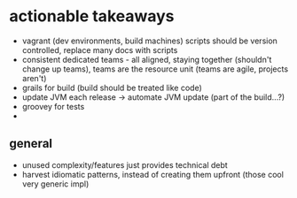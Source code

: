 actionable takeaways
====================
* vagrant (dev environments, build machines) scripts should be version controlled, replace many docs with scripts
* consistent dedicated teams - all aligned, staying together (shouldn't change up teams), teams are the resource unit (teams are agile, projects aren't)
* grails for build (build should be treated like code)
* update JVM each release -> automate JVM update (part of the build...?)
* groovey for tests
* 
general
-------
* unused complexity/features just provides technical debt
* harvest idiomatic patterns, instead of creating them upfront (those cool very generic impl)
